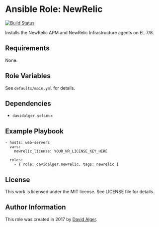 # Ansible Role: NewRelic

[![Build Status](https://travis-ci.com/davidalger/ansible-role-newrelic.svg?branch=master)](https://travis-ci.com/davidalger/ansible-role-newrelic)

Installs the NewRelic APM and NewRelic Infrastructure agents on EL 7/8.

## Requirements

None.

## Role Variables

See `defaults/main.yml` for details.

## Dependencies

* `davidalger.selinux`

## Example Playbook

    - hosts: web-servers
      vars:
        newrelic_license: YOUR_NR_LICENSE_KEY_HERE

      roles:
        - { role: davidalger.newrelic, tags: newrelic }

## License

This work is licensed under the MIT license. See LICENSE file for details.

## Author Information

This role was created in 2017 by [David Alger](http://davidalger.com/).
